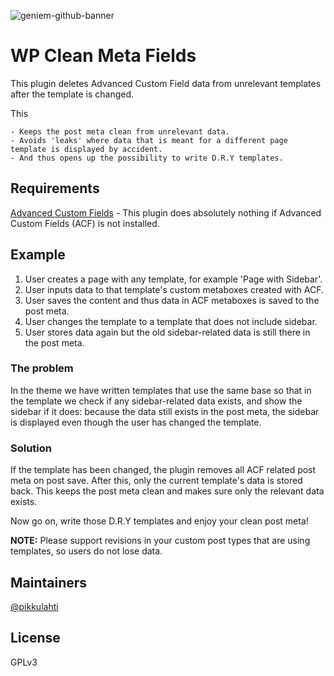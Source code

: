 ![geniem-github-banner](https://cloud.githubusercontent.com/assets/5691777/14319886/9ae46166-fc1b-11e5-9630-d60aa3dc4f9e.png)

# WP Clean Meta Fields

This plugin deletes Advanced Custom Field data from unrelevant templates after the template is changed.


This

    - Keeps the post meta clean from unrelevant data.
    - Avoids 'leaks' where data that is meant for a different page template is displayed by accident.
    - And thus opens up the possibility to write D.R.Y templates.

## Requirements
[Advanced Custom Fields](https://advancedcustomfields.com) - This plugin does absolutely nothing if Advanced Custom Fields (ACF) is not installed.

## Example
1. User creates a page with any template, for example 'Page with Sidebar'.
2. User inputs data to that template's custom metaboxes created with ACF.
3. User saves the content and thus data in ACF metaboxes is saved to the post meta.
4. User changes the template to a template that does not include sidebar.
5. User stores data again but the old sidebar-related data is still there in the post meta.

### The problem
In the theme we have written templates that use the same base so that in the template we check if any sidebar-related data exists, and show the sidebar if it does: because the data still exists in the post meta, the sidebar is displayed even though the user has changed the template.


### Solution
If the template has been changed, the plugin removes all ACF related post meta on post save. After this, only the current template's data is stored back.
This keeps the post meta clean and makes sure only the relevant data exists.

Now go on, write those D.R.Y templates and enjoy your clean post meta!

**NOTE:** Please support revisions in your custom post types that are using templates, so users do not lose data.


## Maintainers

[@pikkulahti](https://github.com/pikkulahti)

## License

GPLv3
